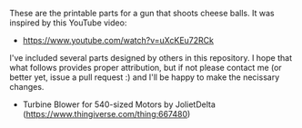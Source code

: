 These are the printable parts for a gun that shoots cheese balls.  It was inspired by this YouTube video:

*  https://www.youtube.com/watch?v=uXcKEu72RCk

I've included several parts designed by others in this repository.  I hope that what follows provides proper attribution, but if not please contact me (or better yet, issue a pull request :) and I'll be happy to make the necissary changes.

*  Turbine Blower for 540-sized Motors by JolietDelta (https://www.thingiverse.com/thing:667480)
